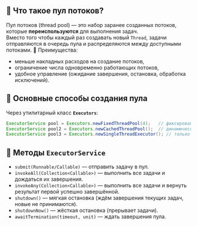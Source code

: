 ## 🔹 Что такое пул потоков?
Пул потоков (thread pool) — это набор заранее созданных потоков, которые **переиспользуются** для выполнения задач.  
Вместо того чтобы каждый раз создавать новый `Thread`, задачи отправляются в очередь пула и распределяются между доступными потоками.
📌 Преимущества:
- меньше накладных расходов на создание потоков,
- ограничение числа одновременно работающих потоков,
- удобное управление (ожидание завершения, остановка, обработка исключений).
## 🔹 Основные способы создания пула
Через утилитарный класс **`Executors`**:
```java
ExecutorService pool = Executors.newFixedThreadPool(4);   // фиксированное число потоков
ExecutorService pool2 = Executors.newCachedThreadPool();  // динамический пул (создаёт по мере надобности)
ExecutorService pool3 = Executors.newSingleThreadExecutor(); // только 1 поток
```
## 🔹 Методы `ExecutorService`
- `submit(Runnable/Callable)` — отправить задачу в пул.
- `invokeAll(Collection<Callable>)` — выполнить все задачи и дождаться их завершения.
- `invokeAny(Collection<Callable>)` — выполнить все задачи и вернуть результат первой успешно завершённой.
- `shutdown()` — мягкая остановка (ждём завершения текущих задач, новые не принимаются).
- `shutdownNow()` — жёсткая остановка (прерывает задачи).
- `awaitTermination(timeout, unit)` — ждать завершения пула.
 